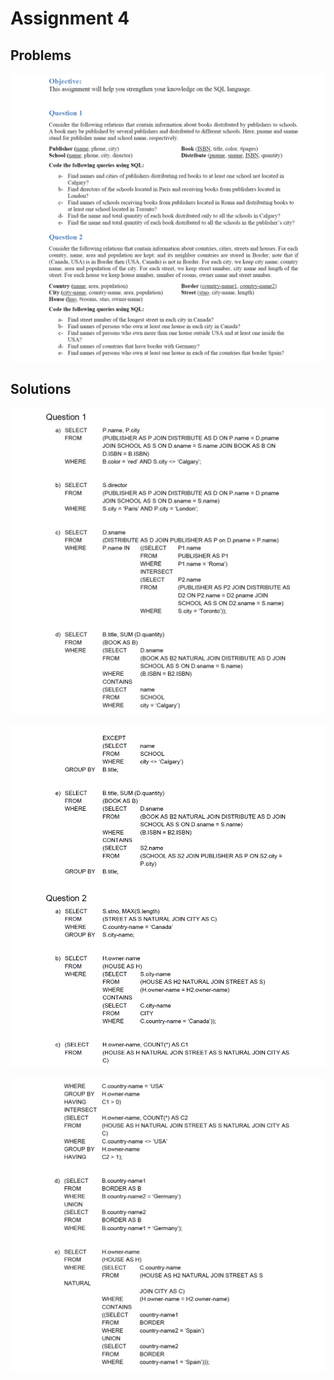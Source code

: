 # Assignment 4

## Problems

![cap](https://github.com/jasminecronin/database-management-systems/blob/master/Assignment%204/cap1.png)

## Solutions

![cap](https://github.com/jasminecronin/database-management-systems/blob/master/Assignment%204/sol1.png)

![cap](https://github.com/jasminecronin/database-management-systems/blob/master/Assignment%204/sol2.png)

![cap](https://github.com/jasminecronin/database-management-systems/blob/master/Assignment%204/sol3.png)
 
